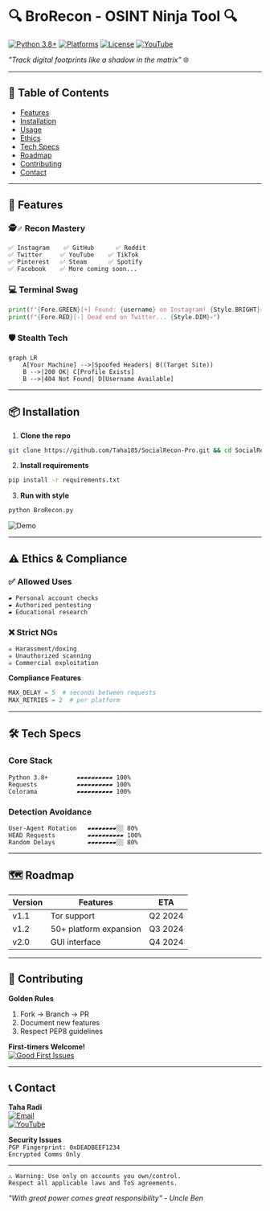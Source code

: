 
# 🔍 BroRecon - OSINT Ninja Tool 🔍

[![Python 3.8+](https://img.shields.io/badge/Python-3.8%2B-3776AB?logo=python)](https://python.org)
[![Platforms](https://img.shields.io/badge/Platforms-10%2B-brightgreen)](https://github.com/Taha185/SocialRecon-Pro)
[![License](https://img.shields.io/badge/License-MIT-red)](LICENSE)
[![YouTube](https://img.shields.io/badge/Video_Demo-Taha185-FF0000?logo=youtube)](https://youtube.com/@Taha185)

*"Track digital footprints like a shadow in the matrix"* 🌐

---

## 📌 Table of Contents
- [Features](#-features)
- [Installation](#-installation)
- [Usage](#-usage)
- [Ethics](#%EF%B8%8F-ethics)
- [Tech Specs](#-tech-specs)
- [Roadmap](#-roadmap)
- [Contributing](#-contributing)
- [Contact](#-contact)

---

## 🚀 Features

### 🕵️♂️ Recon Mastery
```text
✅ Instagram    ✅ GitHub      ✅ Reddit
✅ Twitter     ✅ YouTube    ✅ TikTok
✅ Pinterest   ✅ Steam      ✅ Spotify
✅ Facebook    ✅ More coming soon...
```

### 💻 Terminal Swag
```python
print(f"{Fore.GREEN}[+] Found: {username} on Instagram! {Style.BRIGHT}🔥")
print(f"{Fore.RED}[-] Dead end on Twitter... {Style.DIM}💀")
```

### 🛡️ Stealth Tech
```mermaid
graph LR
    A[Your Machine] -->|Spoofed Headers| B((Target Site))
    B -->|200 OK| C[Profile Exists]
    B -->|404 Not Found| D[Username Available]
```

---

## 📦 Installation

1. **Clone the repo**
```bash
git clone https://github.com/Taha185/SocialRecon-Pro.git && cd SocialRecon-Pro
```

2. **Install requirements**
```bash
pip install -r requirements.txt
```

3. **Run with style**
```bash
python BroRecon.py
```

![Demo](https://via.placeholder.com/700x250.png?text=SocialRecon+Pro+Terminal+Demo+%7C+Watch+on+YouTube)

---

## ⚠️ Ethics & Compliance

### ✅ Allowed Uses
```text
▰ Personal account checks
▰ Authorized pentesting
▰ Educational research
```

### ❌ Strict NOs
```text
☠ Harassment/doxing
☠ Unauthorized scanning
☠ Commercial exploitation
```

**Compliance Features**
```python
MAX_DELAY = 5  # seconds between requests
MAX_RETRIES = 2  # per platform
```

---

## 🛠️ Tech Specs

### Core Stack
```text
Python 3.8+        ▰▰▰▰▰▰▰▰▰▰ 100%
Requests           ▰▰▰▰▰▰▰▰▰▰ 100%
Colorama           ▰▰▰▰▰▰▰▰▰▰ 100%
```

### Detection Avoidance
```text
User-Agent Rotation   ▰▰▰▰▰▰▰▰░░ 80%
HEAD Requests         ▰▰▰▰▰▰▰▰▰▰ 100%
Random Delays         ▰▰▰▰▰▰▰▰░░ 80%
```

---

## 🗺️ Roadmap

| Version | Features                          | ETA     |
|---------|-----------------------------------|---------|
| v1.1    | Tor support                       | Q2 2024 |
| v1.2    | 50+ platform expansion            | Q3 2024 |
| v2.0    | GUI interface                     | Q4 2024 |

---

## 🤝 Contributing

**Golden Rules**
1. Fork → Branch → PR
2. Document new features
3. Respect PEP8 guidelines

**First-timers Welcome!**  
[![Good First Issues](https://img.shields.io/badge/Good_First_Issues-3-blue)](https://github.com/Taha185/SocialRecon-Pro/issues)

---

## 📞 Contact

**Taha Radi**  
[![Email](https://img.shields.io/badge/-taha185185@gmail.com-D14836?logo=gmail)](mailto:taha185185@gmail.com)  
[![YouTube](https://img.shields.io/badge/-@Taha185-FF0000?logo=youtube)](https://youtube.com/@Taha185)  

**Security Issues**  
`PGP Fingerprint: 0xDEADBEEF1234`  
`Encrypted Comms Only`

---

```text
⚠️ Warning: Use only on accounts you own/control.  
Respect all applicable laws and ToS agreements.  
```

*"With great power comes great responsibility" - Uncle Ben*

